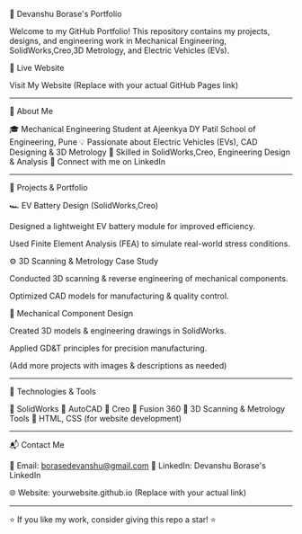 🚀 Devanshu Borase's Portfolio

Welcome to my GitHub Portfolio! This repository contains my projects, designs, and engineering work in Mechanical Engineering, SolidWorks,Creo,3D Metrology, and Electric Vehicles (EVs).

🔗 Live Website

Visit My Website (Replace with your actual GitHub Pages link)


---

📌 About Me

🎓 Mechanical Engineering Student at Ajeenkya DY Patil School of Engineering, Pune
💡 Passionate about Electric Vehicles (EVs), CAD Designing & 3D Metrology
🔧 Skilled in SolidWorks,Creo, Engineering Design & Analysis
📩 Connect with me on LinkedIn


---

📂 Projects & Portfolio

🏎️ EV Battery Design (SolidWorks,Creo)

Designed a lightweight EV battery module for improved efficiency.

Used Finite Element Analysis (FEA) to simulate real-world stress conditions.


⚙️ 3D Scanning & Metrology Case Study

Conducted 3D scanning & reverse engineering of mechanical components.

Optimized CAD models for manufacturing & quality control.


🔧 Mechanical Component Design

Created 3D models & engineering drawings in SolidWorks.

Applied GD&T principles for precision manufacturing.


(Add more projects with images & descriptions as needed)


---

📜 Technologies & Tools

🔹 SolidWorks
🔹 AutoCAD
🔹 Creo
🔹 Fusion 360
🔹 3D Scanning & Metrology Tools
🔹 HTML, CSS (for website development)


---

📬 Contact Me

📧 Email: borasedevanshu@gmail.com
🔗 LinkedIn: Devanshu Borase's LinkedIn

🌐 Website: yourwebsite.github.io (Replace with your actual link)


---

⭐ If you like my work, consider giving this repo a star! ⭐

